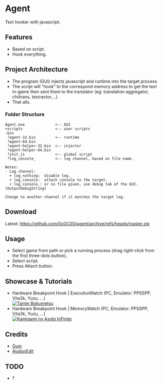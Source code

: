 # Agent
Text hooker with javascript.

## Features
- Based on script.
- Hook everything.

## Project Architecture
- The program (GUI) injects javascript and runtime into the target process.
- The script will "hook" to the correspond memory address to get the text in-game
then sent them to the translator (eg: translation aggregator, chiitrans, textractor,...)
- That alls.

### Folder Structure
```
Agent.exe              <-- GUI
+scripts               <-- user scripts
-bin
 └agent-32.bin         <-- runtime
 └agent-64.bin
 └agent-helper-32.bin  <-- injector
 └agent-helper-64.bin
 └init.js              <-- global script
 └log_console_         <-- log channel, based on file name.

Notes:
- Log channel:
  + log_nothing:  disable log.
  + log_console:  attach console to the target.
  + log_console_: or no file given, use debug tab of the GUI. (OutputDebugString)

Change to another channel if it matches the target log.
```

## Download
Latest: <https://github.com/0xDC00/agent/archive/refs/heads/master.zip>

## Usage
- Select game from path or pick a running process (drag right-click from the first three-dots button).
- Select script.
- Press Attach button.

## Showcase & Tutorials
- Hardware Breakpoint Hook | ExecutionWatch (PC, Emulator: PPSSPP, Vita3k, Yuzu, ...)\
  [![Tantei Bokumetsu](https://img.youtube.com/vi/bFuD9Fb1zKM/1.jpg)](https://youtu.be/bFuD9Fb1zKM?list=PLTZXVVG9AT6TATy_7ey3jUkE0g35t3xtk)
- Hardware Breakpoint Hook | MemoryWatch (PC, Emulator: PPSSPP, Vita3k, Yuzu, ...)\
  [![Kamigami no Asobi InFinite](https://img.youtube.com/vi/kwy_TggjTB4/1.jpg)](https://youtu.be/kwy_TggjTB4?list=PLTZXVVG9AT6TATy_7ey3jUkE0g35t3xtk)

## Credits
- [Gum](https://github.com/frida/frida-gum)
- [AvalonEdit](https://github.com/icsharpcode/AvalonEdit)

## TODO
- ?